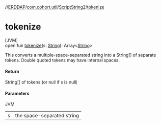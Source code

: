 //[ERDDAP](../../../index.md)/[com.cohort.util](../index.md)/[ScriptString2](index.md)/[tokenize](tokenize.md)

# tokenize

[JVM]\
open fun [tokenize](tokenize.md)(s: [String](https://docs.oracle.com/en/java/javase/17/docs/api/java.base/java/lang/String.html)): Array&lt;[String](https://docs.oracle.com/en/java/javase/17/docs/api/java.base/java/lang/String.html)&gt;

This converts a multiple-space-separated string into a String[] of separate tokens. Double quoted tokens may have internal spaces.

#### Return

String[] of tokens (or null if s is null)

#### Parameters

JVM

| | |
|---|---|
| s | the space-separated string |